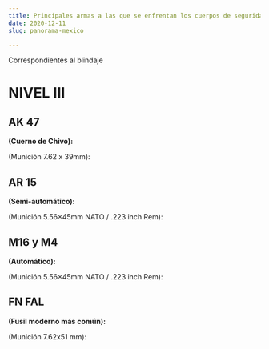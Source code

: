 ```yaml
---
title: Principales armas a las que se enfrentan los cuerpos de seguridad en México.
date: 2020-12-11
slug: panorama-mexico

---
```

Correspondientes al blindaje

#  NIVEL III

## **AK 47** 

**(Cuerno de Chivo):**

(Munición 7.62 x 39mm):

## **AR 15** 

**(Semi-automático):**

(Munición 5.56×45mm NATO / .223 inch Rem):

## **M16 y M4** 

**(Automático):**

(Munición 5.56×45mm NATO / .223 inch Rem):

## **FN FAL** 

**(Fusil moderno más común):**

(Munición 7.62x51 mm):